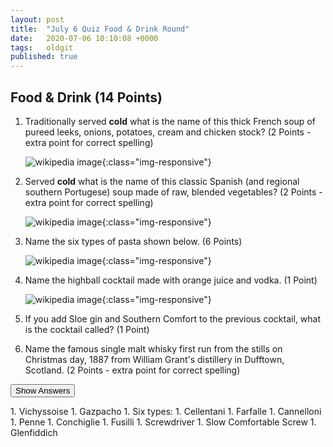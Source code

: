 ```yaml
---
layout: post
title:  "July 6 Quiz Food & Drink Round"
date:   2020-07-06 10:10:08 +0000
tags:   oldgit
published: true
---
```


## Food & Drink (14 Points)

 1. Traditionally served **cold** what is the name of this thick French soup of pureed leeks, onions, potatoes,
 cream and chicken stock? (2 Points - extra point for correct spelling)

    ![wikipedia image](https://upload.wikimedia.org/wikipedia/commons/thumb/a/a5/Vichyssoise.jpg/800px-Vichyssoise.jpg){:class="img-responsive"}

 1. Served **cold** what is the name of this classic Spanish (and regional southern Portugese) soup made of raw,
 blended vegetables? (2 Points - extra point for correct spelling)

    ![wikipedia image](https://144f2a3a2f948f23fc61-ca525f0a2beaec3e91ca498facd51f15.ssl.cf3.rackcdn.com/uploads/food_portal_data/recipes/recipe/hero_article_image/4035/d8f4a36290c199f4346d/letterbox_Gazpacho_103887_2-v2.jpg){:class="img-responsive"}

 1. Name the six types of pasta shown below. (6 Points)

    ![wikipedia image](https://thumbs.dreamstime.com/z/six-types-pasta-farfalle-canneloni-penne-conciglioni-fusilli-selentani-postcard-background-italian-traditional-fettuccine-nests-171333296.jpg){:class="img-responsive"}

 1. Name the highball cocktail made with orange juice and vodka. (1 Point)

    ![wikipedia image](https://upload.wikimedia.org/wikipedia/commons/thumb/4/45/Screwdriver%2C_Birmingham-Shuttlesworth_International_Airport%2C_Birmingham_AL.jpg/800px-Screwdriver%2C_Birmingham-Shuttlesworth_International_Airport%2C_Birmingham_AL.jpg){:class="img-responsive"}

 1. If you add Sloe gin and Southern Comfort to the previous cocktail, what is the cocktail called? (1 Point)

 1. Name the famous single malt whisky first run from the stills on Christmas day, 1887 from
 William Grant's distillery in Dufftown, Scotland. (2 Points - extra point for correct spelling)

<!-- markdownlint-disable -->
<button class="answer-button">Show Answers</button>
<div class="hide" markdown="1">
<!-- markdownlint-restore -->
1. Vichyssoise
1. Gazpacho
1. Six types:
   1. Cellentani
   1. Farfalle
   1. Cannelloni
   1. Penne
   1. Conchiglie
   1. Fusilli
1. Screwdriver
1. Slow Comfortable Screw
1. Glenfiddich
<!-- markdownlint-disable -->
</div>
<!-- markdownlint-restore -->
